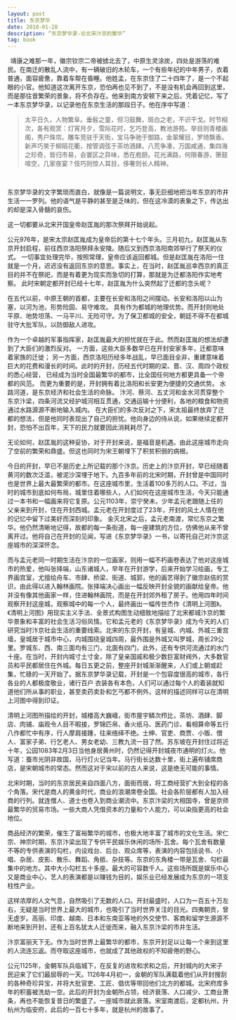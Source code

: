 ```yaml
---
layout: post
title: 东京梦华
date: 2018-01-28
description: “东京梦华录-论北宋汴京的繁华”
tag: book
--- 
```


&ensp;靖康之难那一年，徽宗钦宗二帝被掳北去了，中原生灵涂炭，四处是游荡的难民。在南迁的散乱人流中，有一辆破旧的木轮车，一个有些年纪的中年男子，衣着普通，面容疲惫，靠着车帮在昏睡。他姓孟，在东京住了二十四年了，是一个不起眼的小官。他知道这次离开东京，恐怕再也见不到了，不是没有机会再回到这里，而是那往昔繁荣的景象，将不负存在。他来到南方安顿下来之后，凭着记忆，写了一本东京梦华录，以记录他在东京生活的那段日子。他在序中写道：


>太平日久，人物繁阜。垂髫之童，但习鼓舞，斑白之老，不识干戈。时节相次，各有观赏：灯宵月夕，雪际花时，乞巧登高，教池游苑。举目则青楼画阁，秀户珠帘。雕车竞驻于天街，宝马争驰于御路，金翠耀目，罗琦飘香。新声巧笑于柳陌花衢，按管调弦于茶坊酒肆。八荒争凑，万国咸通，集四海之珍奇，皆归市易，会寰区之异味，悉在庖厨。花光满路，何限春游，箫鼓喧空，几家夜宴？伎巧则惊人耳目，侈奢则长人精神。

<br/>

东京梦华录的文字繁琐而直白，就像是一篇说明文，事无巨细地把当年东京的市井生活一一罗列。他的语气是平静的甚至是乏味的，但在这冷漠的表象之下，传达出的却是深入骨髓的哀伤。


这一切都要从北宋开国皇帝赵匡胤的那次祭拜开始说起。

公元976年，是宋太宗赵匡胤成为皇帝后的第十七个年头。三月初九，赵匡胤从东京开封启程，前往西京洛阳祭拜永安陵。随后又到西京洛阳南郊举行了祭天的仪式。 一切事宜处理完毕，按照常理，皇帝应该返回都城。但是赵匡胤在洛阳一住就是一个月，迟迟没有返回东京的意思。事实上，在当时，赵匡胤巡幸西京的真正目的并不在祭祀，而是有着更为现实而急切的打算，那就是为迁都洛阳作实地考察。 此时宋朝定都开封已经十七年，赵匡胤为什么突然起了迁都的念头呢？

在五代以前，中原王朝的首都，主要在长安和洛阳之间摆动。长安和洛阳以山为塞，以河为池，形势险固、易守难攻。 具有作为都城的地理优势。而开封则地处平原、地势坦荡、一马平川、无险可守。为了保卫都城的安全，朝廷不得不在都城驻守大批军队，以防御敌人进攻。

作为一个卓越的军事指挥家，赵匡胤最大的担忧就在于此。然而赵匡胤的想法却遭到了大臣们的激烈反对。 
一方面，这些大臣多数早已在开封安家多年，迁都意味着家族的迁徙；
另一方面，西京洛阳历经多年战乱，早已面目全非，重建意味着巨大的花费和漫长的时间。此时的开封，历经五代时期的梁、晋、汉、周四个政权的悉心经营， 已经成为当时全国最繁华的都市，比全国任何地方都更具备一个帝都的风范。
而更为重要的是，开封拥有着比洛阳和长安更为便捷的交通优势。 
水路河道，是东京经济和社会生活的命脉。 汴河、蔡河、五丈河和金水河贯穿整个东京汴梁，四条河流又经护城河相互贯通，交通运输十分便利，各地的粮食和物资通过水路源源不断地输入城内。
在大臣们的多次反对之下，宋太祖最终放弃了迁都的想法，但是他同时表现出了自己的担忧。他向身边的侍从说，如果继续定都开封，恐怕不出百年，天下的民力就要因此消耗耗尽了。

无论如何，赵匡胤的这种妥协，对于开封来说，是福音是机遇。由此这座城市走向了空前的繁荣和鼎盛。但这也同时为宋王朝埋下了积贫积弱的病根。

今日的开封，早已不是历史上所记载的那个汴京。历史上的汴京开封，早已经随着黄河的数次泛滥，被泥沙深埋于地下。九百多年前的北宋时期，开封曾是中国同时也是世界上最大最繁荣的都市。在这座城市里，生活着100多万的人口。不过，当时的城市到底如何布局，城里住着哪些人，人们如何在这座城市生活，今天只能通过一本书和一幅画来将它复原。公元1103年，崇宁癸未，少年孟元老跟随上任的父亲来到开封，住在开封西城。孟元老在开封度过了23年，开封的风土人情在他的记忆中留下过美好而深刻的印象。
金灭北宋之后，孟元老南渡，常忆东京之繁华。他仍然清晰地记得，故都的每一条街道，每一座建筑的方位，仿佛他从来不曾离开过。他将自己在开封的见闻，写进《东京梦华录》一书，以寄托自己对汴京这座城市的深深怀念。


而与孟元老同一时期生活在汴京的一位画家，则用一幅不朽画卷表达了他对这座城市的热爱，他叫张择端，山东诸城人，早年在开封游学，后来开始学习绘画，专工界画宫室，尤擅绘舟车、市肆、桥梁、街道、城郭，他的画艺得到了徽宗赵佶的赏识，由此得以进入翰林画院。张择端决心画出一幅反映开封全貌的画献给皇帝。他并没有像其他画家一样，住进翰林画院，而是在开封郊外租了房子。他用四年时间观察开封这座城，观察城中的每一个人，最终画出一幅传世杰作《清明上河图》。《清明上河图》用现实主义手法、全景式构图生动细致地描绘了北宋都城汴京的繁华景象和丰富的社会生活习俗风情。它和孟元老的《东京梦华录》成为今天的人们研究当时汴京社会生活的重要线索。北宋的东京开封，有皇城、内城、外城三重宫墙，皇城居于城市中心，内城围绕皇城四周，最外围是外城又叫罗城，周长29公里。罗城东、西、南三面均有三门，北面有四门，此外，还有专供河流通过的水门十座。在当时，开封内城寸土寸金，除了皇亲国戚和极少数巨富财阀外，大多数官员和平民都居住在外城。每日五更之前，整座开封城渐渐醒来，人们或上朝或赶集，忙碌的一天开始了。据东京梦华录记载，开封是一个包容度很高的城市，各行各业的人都极度敬业，诸行百户 衣装各有本色，人们可以通过每个人的着装就知道他们所从事的职业，甚至卖药卖卦和乞丐都不例外，这样的描述同样可以在清明上河图中得到印证。


清明上河图所描绘的开封，城楼高大巍峨，街市屋宇鳞次栉比，茶坊、酒肆、脚店、肉铺、庙观令人目不暇接，罗锦匹帛、香火纸马、医药门诊、看相算命等五行八作都忙中有序，行人摩肩接踵，往来络绎不绝。士绅、官吏、商贾、小贩、僧人、富家子弟、行乞老人、男女老幼、三教九流一目了然。苏东坡在开封住过将近十年，公园1083年2月3日当他身居黄州时，仍然记得开封城夜市通明的灯火。他写道：蚕市光阴非故国，马行灯火记当年。马行街长达数十里，街上遍布铺席商店，是宋朝城市的常态。然而这对于宋以前的古人来说，这是绝无可能的事情。


北宋时期，当时的东京居民来自四面八方，面街而居，将工商经营扩大到全程的各个角落。宋代是商人的黄金时代，商业的浪潮席卷全国。社会各阶层都有人加入经商的行列。就连僧人、道士也卷入到商业潮流中。东京汴梁的大相国寺，曾是京师最繁华的贸易市场。一些大商人凭借资本的力量和个人能力，可以染指更高的社会地位。

商品经济的繁荣，催生了富裕繁华的城市，也极大地丰富了城市的文化生活。宋仁宗、神宗时期，东京汴梁出现了专供平民娱乐休闲的场所-瓦舍。每个瓦舍有数量不等的专供表演的勾栏，内设戏台、后台、观众席等，表演的内容包括说书、小唱、杂居、皮影、散乐、舞蹈、角抵、杂技等。东京的东角楼一带是瓦舍、勾栏最集中的地方。其中大小勾栏五十多座。最大的可容数千人。这些场所既是娱乐中心又是商业中心，艺人的表演都是以赚钱为目的，娱乐业已经发展成为东京的一项支柱性产业。


这样浓厚的人文气息，自然吸引了无数的人口。开封最盛时，人口为一百五十万左右，无疑是当时世界上最大的城市，也吸引了当时世界关注的目光。四夷朝贡，曾无虚岁。高丽、印度、越南、日本和东南亚等地的外交使节、客商和留学生源源不断地来到开封，还有上百名犹太人迁徙而来，融入东京汴梁的市井生活。

汴京富丽天下无。作为当时世界上最繁华的都市，东京开封足以让每一个来到这里的人流连忘返。而夺取这座城市，也就成了其他政权的不知疲倦的野心。

公元1125年，金朝军队兵临城下，在反复的进攻和求和之后，开封城内的大宋子民迎来了它们最屈辱的一天。1126年4月初一，金朝的军队满载着他们从开封搜刮的各种奇珍异宝，并将大批官吏、工匠、倡优等带回他们北方的都城。北宋府库多年的积蓄被洗劫一空。此后的开封为金朝所占领，经济衰落、人口减少、工商业萧条，再也不能恢复昔日的繁盛了。一座城市就此衰落。宋室南渡后，定都杭州，升杭州为临安府，此后的一百七十多年，就是杭州的故事了。

